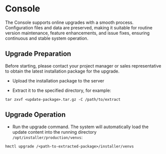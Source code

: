 # Console

The Console supports online upgrades with a smooth process. Configuration files and data are preserved, making it suitable for routine version maintenance, feature enhancements, and issue fixes, ensuring continuous and stable system operation.

## Upgrade Preparation

Before starting, please contact your project manager or sales representative to obtain the latest installation package for the upgrade.

* Upload the installation package to the server

* Extract it to the specified directory, for example:

```plain
tar zxvf <update-package>.tar.gz -C /path/to/extract
```

## Upgrade Operation

* Run the upgrade command. The system will automatically load the update content into the running directory `/opt/installer/production/venvs`:

```plain
hmctl upgrade /<path-to-extracted-package>/installer/venvs
```